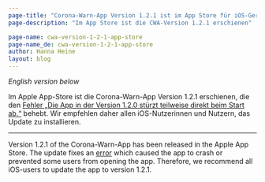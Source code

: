 ```yaml
---
page-title: "Corona-Warn-App Version 1.2.1 ist im App Store für iOS-Geräte verfügbar / Corona-Warn-App version 1.2.1 is available in the App Store for iOS devices"
page-description: "Im App Store ist die CWA-Version 1.2.1 erschienen"

page-name: cwa-version-1-2-1-app-store
page-name_de: cwa-version-1-2-1-app-store
author: Hanna Heine
layout: blog
---
```


*English version below*

Im Apple App-Store ist die Corona-Warn-App Version 1.2.1 erschienen, die den [Fehler „Die App in der Version 1.2.0 stürzt teilweise direkt beim Start ab.“](https://www.coronawarn.app/de/faq/#app_does_not_open) behebt. Wir empfehlen daher allen iOS-Nutzerinnen und Nutzern, das Update zu installieren. 

*** 

Version 1.2.1 of the Corona-Warn-App has been released in the Apple App Store. The update fixes an [error](https://www.coronawarn.app/en/faq/#app_does_not_open) which caused the app to crash or prevented some users from opening the app. Therefore, we recommend all iOS-users to update the app to version 1.2.1.
